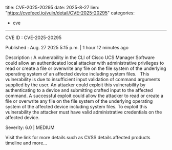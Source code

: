  
title: CVE-2025-20295
date: 2025-8-27
lien: "https://cvefeed.io/vuln/detail/CVE-2025-20295"
categories:
  - cve
---

CVE ID : CVE-2025-20295

Published :  Aug. 27
2025
5:15 p.m. | 1 hour
12 minutes ago

Description : A vulnerability in the CLI of Cisco UCS Manager Software could allow an authenticated
local attacker with administrative privileges to read or create a file or overwrite any file on the file system of the underlying operating system of an affected device
including system files.
 
This vulnerability is due to insufficient input validation of command arguments supplied by the user. An attacker could exploit this vulnerability by authenticating to a device and submitting crafted input to the affected command. A successful exploit could allow the attacker to read or create a file or overwrite any file on the file system of the underlying operating system of the affected device
including system files. To exploit this vulnerability
the attacker must have valid administrative credentials on the affected device.

Severity: 6.0 | MEDIUM

Visit the link for more details
such as CVSS details
affected products
timeline
and more...

